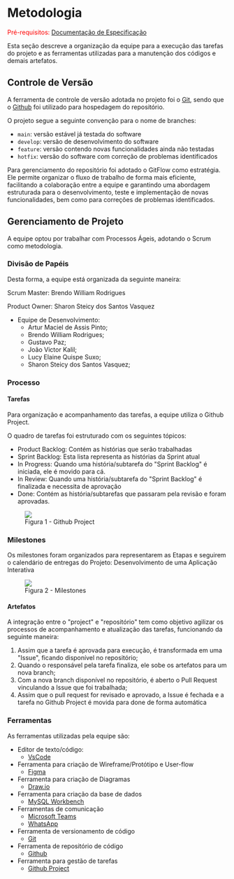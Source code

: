 
# Metodologia

<span style="color:red">Pré-requisitos: <a href="2-Especificação do Projeto.md"> Documentação de Especificação</a></span>

Esta seção descreve a organização da equipe para a execução das tarefas do projeto e as ferramentas utilizadas para a manutenção dos códigos e demais artefatos.

## Controle de Versão

A ferramenta de controle de versão adotada no projeto foi o
[Git](https://git-scm.com/), sendo que o [Github](https://github.com)
foi utilizado para hospedagem do repositório.

O projeto segue a seguinte convenção para o nome de branches:

- `main`: versão estável já testada do software
- `develop`: versão de desenvolvimento do software
- `feature`: versão contendo novas funcionalidades ainda não testadas
- `hotfix`: versão do software com correção de problemas identificados

Para gerenciamento do repositório foi adotado o GitFlow como estratégia. Ele permite organizar o fluxo de trabalho de forma mais eficiente, facilitando a colaboração entre a equipe e garantindo uma abordagem estruturada para o desenvolvimento, teste e implementação de novas funcionalidades, bem como para correções de problemas identificados.

## Gerenciamento de Projeto

A equipe optou por trabalhar com Processos Ágeis, adotando o Scrum como metodologia.

### Divisão de Papéis

Desta forma, a equipe está organizada da seguinte maneira:

Scrum Master: Brendo William Rodrigues

Product Owner: Sharon Steicy dos Santos Vasquez

* Equipe de Desenvolvimento: 
  - Artur Maciel de Assis Pinto; 
  - Brendo William Rodrigues;
  - Gustavo Paz;
  - João Victor Kalil;
  - Lucy Elaine Quispe Suxo;
  - Sharon Steicy dos Santos Vasquez;



### Processo

#### Tarefas
Para organização e acompanhamento das tarefas, a equipe utiliza o Github Project.

O quadro de tarefas foi estruturado com os seguintes tópicos:

- Product Backlog: Contém as histórias que serão trabalhadas
- Sprint Backlog: Esta lista representa as histórias da Sprint atual
- In Progress: Quando uma história/subtarefa do "Sprint Backlog" é iniciada, ele é movido para cá.
- In Review: Quando uma história/subtarefa do "Sprint Backlog" é finalizada e necessita de aprovação
- Done: Contém as história/subtarefas que passaram pela revisão e foram aprovadas.

<figure> 
  <img src="./img/backlog22.png">
    <figcaption>Figura 1 - Github Project</figcaption>
</figure> 

### Milestones

Os milestones foram organizados para representarem as Etapas e seguirem o calendário de entregas do Projeto: Desenvolvimento de uma Aplicação Interativa

<figure> 
  <img src="./img/milestones.png">
    <figcaption>Figura 2 - Milestones</figcaption>
</figure> 

#### Artefatos

A integração entre o "project" e "repositório" tem como objetivo agilizar os processos de acompanhamento e atualização das tarefas, funcionando da seguinte maneira:
1. Assim que a tarefa é aprovada para execução, é transformada em uma "Issue", ficando disponível no repositório;
2. Quando o responsável pela tarefa finaliza, ele sobe os artefatos para um nova branch;
3. Com a nova branch disponível no repositório, é aberto o Pull Request vinculando a Issue que foi trabalhada;
4. Assim que o pull request for revisado e aprovado, a Issue é fechada e a tarefa no Github Project é movida para done de forma automática

### Ferramentas

As ferramentas utilizadas pela equipe são:
- Editor de texto/código:
  - [VsCode](https://code.visualstudio.com/)
- Ferramenta para criação de Wireframe/Protótipo e User-flow
  - [Figma](https://www.figma.com/)
- Ferramenta para criação de Diagramas
  - [Draw.io](https://app.diagrams.net/)
- Ferramenta para criação da base de dados
  - [MySQL Workbench](https://www.mysql.com/products/workbench/)
- Ferramentas de comunicação
  - [Microsoft Teams](https://www.microsoft.com/pt-br/microsoft-teams/log-in)
  - [WhatsApp](https://www.whatsapp.com/?lang=pt_BR)
- Ferramenta de versionamento de código
  - [Git](https://git-scm.com/)
- Ferramenta de repositório de código
  - [Github](https://github.com)
- Ferramenta para gestão de tarefas
  - [Github Project](https://github.com)
